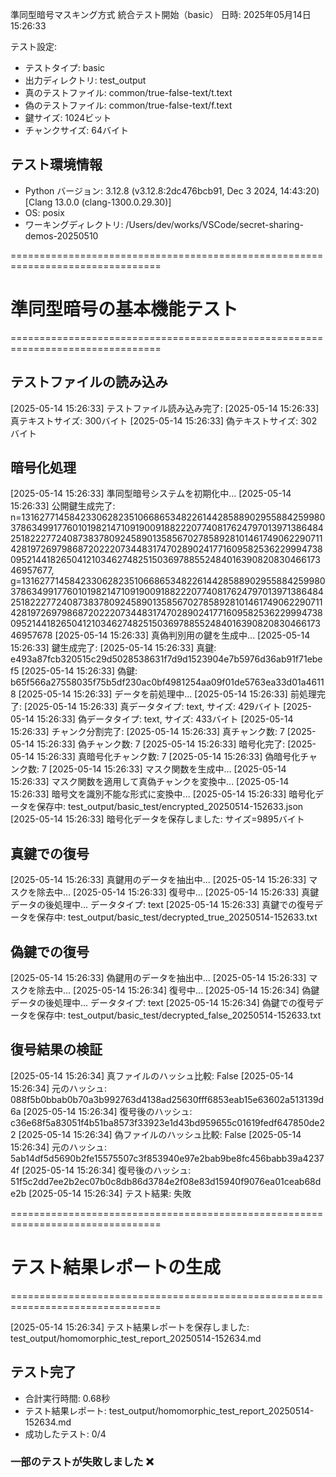 準同型暗号マスキング方式 統合テスト開始（basic）
日時: 2025年05月14日 15:26:33

テスト設定:
- テストタイプ: basic
- 出力ディレクトリ: test_output
- 真のテストファイル: common/true-false-text/t.text
- 偽のテストファイル: common/true-false-text/f.text
- 鍵サイズ: 1024ビット
- チャンクサイズ: 64バイト

## テスト環境情報
- Python バージョン: 3.12.8 (v3.12.8:2dc476bcb91, Dec  3 2024, 14:43:20) [Clang 13.0.0 (clang-1300.0.29.30)]
- OS: posix
- ワーキングディレクトリ: /Users/dev/works/VSCode/secret-sharing-demos-20250510


================================================================================
# 準同型暗号の基本機能テスト
================================================================================


## テストファイルの読み込み
[2025-05-14 15:26:33] テストファイル読み込み完了:
[2025-05-14 15:26:33]   真テキストサイズ: 300バイト
[2025-05-14 15:26:33]   偽テキストサイズ: 302バイト

## 暗号化処理
[2025-05-14 15:26:33] 準同型暗号システムを初期化中...
[2025-05-14 15:26:33] 公開鍵生成完了: n=131627714584233062823510668653482261442858890295588425998037863499177601019821471091900918822207740817624797013971386484251822277240873837809245890135856702785892810146174906229071142819726979868720222073448317470289024177160958253622999473809521441826504121034627482515036978855248401639082083046617346957677, g=131627714584233062823510668653482261442858890295588425998037863499177601019821471091900918822207740817624797013971386484251822277240873837809245890135856702785892810146174906229071142819726979868720222073448317470289024177160958253622999473809521441826504121034627482515036978855248401639082083046617346957678
[2025-05-14 15:26:33] 真偽判別用の鍵を生成中...
[2025-05-14 15:26:33] 鍵生成完了:
[2025-05-14 15:26:33]   真鍵: e493a87fcb320515c29d5028538631f7d9d1523904e7b5976d36ab91f71ebef5
[2025-05-14 15:26:33]   偽鍵: b65f566a27558035f75b5df230ac0bf4981254aa09f01de5763ea33d01a46118
[2025-05-14 15:26:33] データを前処理中...
[2025-05-14 15:26:33] 前処理完了:
[2025-05-14 15:26:33]   真データタイプ: text, サイズ: 429バイト
[2025-05-14 15:26:33]   偽データタイプ: text, サイズ: 433バイト
[2025-05-14 15:26:33] チャンク分割完了:
[2025-05-14 15:26:33]   真チャンク数: 7
[2025-05-14 15:26:33]   偽チャンク数: 7
[2025-05-14 15:26:33] 暗号化完了:
[2025-05-14 15:26:33]   真暗号化チャンク数: 7
[2025-05-14 15:26:33]   偽暗号化チャンク数: 7
[2025-05-14 15:26:33] マスク関数を生成中...
[2025-05-14 15:26:33] マスク関数を適用して真偽チャンクを変換中...
[2025-05-14 15:26:33] 暗号文を識別不能な形式に変換中...
[2025-05-14 15:26:33] 暗号化データを保存中: test_output/basic_test/encrypted_20250514-152633.json
[2025-05-14 15:26:33] 暗号化データを保存しました: サイズ=9895バイト

## 真鍵での復号
[2025-05-14 15:26:33] 真鍵用のデータを抽出中...
[2025-05-14 15:26:33] マスクを除去中...
[2025-05-14 15:26:33] 復号中...
[2025-05-14 15:26:33] 真鍵データの後処理中... データタイプ: text
[2025-05-14 15:26:33] 真鍵での復号データを保存中: test_output/basic_test/decrypted_true_20250514-152633.txt

## 偽鍵での復号
[2025-05-14 15:26:33] 偽鍵用のデータを抽出中...
[2025-05-14 15:26:33] マスクを除去中...
[2025-05-14 15:26:34] 復号中...
[2025-05-14 15:26:34] 偽鍵データの後処理中... データタイプ: text
[2025-05-14 15:26:34] 偽鍵での復号データを保存中: test_output/basic_test/decrypted_false_20250514-152633.txt

## 復号結果の検証
[2025-05-14 15:26:34] 真ファイルのハッシュ比較: False
[2025-05-14 15:26:34]   元のハッシュ:   088f5b0bbab0b70a3b992763d4138ad25630fff6853eab15e63602a513139d6a
[2025-05-14 15:26:34]   復号後のハッシュ: c36e68f5a83051f4b51ba8573f33923e1d43bd959655c01619fedf647850de22
[2025-05-14 15:26:34] 偽ファイルのハッシュ比較: False
[2025-05-14 15:26:34]   元のハッシュ:   5ab14df5d5690b2fe15575507c3f853940e97e2bab9be8fc456babb39a42374f
[2025-05-14 15:26:34]   復号後のハッシュ: 51f5c2dd7ee2b2ec07b0c8db86d3784e2f08e83d15940f9076ea01ceab68de2b
[2025-05-14 15:26:34] テスト結果: 失敗

================================================================================
# テスト結果レポートの生成
================================================================================

[2025-05-14 15:26:34] テスト結果レポートを保存しました: test_output/homomorphic_test_report_20250514-152634.md
## テスト完了
- 合計実行時間: 0.68秒
- テスト結果レポート: test_output/homomorphic_test_report_20250514-152634.md
- 成功したテスト: 0/4
### 一部のテストが失敗しました ❌
